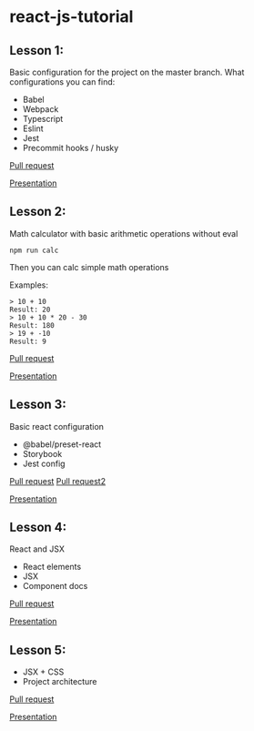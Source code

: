 # react-js-tutorial

## Lesson 1:
Basic configuration for the project on the master branch. What configurations you can find:
* Babel
* Webpack
* Typescript
* Eslint
* Jest
* Precommit hooks / husky

[Pull request](https://github.com/nickovchinnikov/react-js-tutorial/pull/1)

[Presentation](https://drive.google.com/open?id=1uCyasL97go3mQU28Rg7gWPkSpRU--6EUU9bQb9pEbg0)

## Lesson 2:
Math calculator with basic arithmetic operations without eval

```npm run calc```

Then you can calc simple math operations

Examples:

```
> 10 + 10
Result: 20
> 10 + 10 * 20 - 30
Result: 180
> 19 + -10
Result: 9
```

[Pull request](https://github.com/nickovchinnikov/react-js-tutorial/pull/3)

[Presentation](https://docs.google.com/presentation/d/1ACOGg-BgKrcnLool6gFzT3G3w1oProH_2O4PjCiz2w8/edit?usp=sharing)

## Lesson 3:
Basic react configuration

* @babel/preset-react
* Storybook
* Jest config

[Pull request](https://github.com/nickovchinnikov/react-js-tutorial/pull/7)
[Pull request2](https://github.com/nickovchinnikov/react-js-tutorial/pull/8)

[Presentation](https://drive.google.com/open?id=10qgUTWj5aMG4WxcNk9UV8_xMHdnE5GRH7I7_Z8w0P7M)

## Lesson 4:
React and JSX

* React elements
* JSX
* Component docs

[Pull request](https://github.com/nickovchinnikov/react-js-tutorial/pull/9)

[Presentation](https://docs.google.com/presentation/d/1R7sU2VQHHgCExYgX1yEKrcbwhebYSQq_OII5LY4pZuI/edit?usp=sharing)

## Lesson 5:
* JSX + CSS
* Project architecture

[Pull request](https://github.com/nickovchinnikov/react-js-tutorial/pull/11)

[Presentation](https://docs.google.com/presentation/d/1t96SBbpVXh7mPr3G_zsa6cVaCJKR6b4Bl9XnYY6-KHs/edit?usp=sharing)